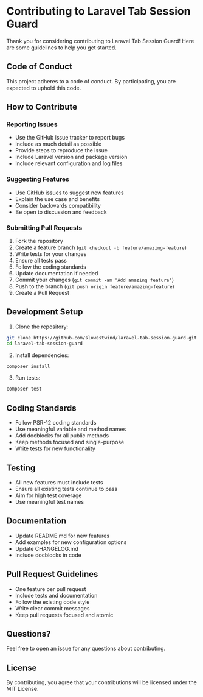 # Contributing to Laravel Tab Session Guard

Thank you for considering contributing to Laravel Tab Session Guard! Here are some guidelines to help you get started.

## Code of Conduct

This project adheres to a code of conduct. By participating, you are expected to uphold this code.

## How to Contribute

### Reporting Issues

- Use the GitHub issue tracker to report bugs
- Include as much detail as possible
- Provide steps to reproduce the issue
- Include Laravel version and package version
- Include relevant configuration and log files

### Suggesting Features

- Use GitHub issues to suggest new features
- Explain the use case and benefits
- Consider backwards compatibility
- Be open to discussion and feedback

### Submitting Pull Requests

1. Fork the repository
2. Create a feature branch (`git checkout -b feature/amazing-feature`)
3. Write tests for your changes
4. Ensure all tests pass
5. Follow the coding standards
6. Update documentation if needed
7. Commit your changes (`git commit -am 'Add amazing feature'`)
8. Push to the branch (`git push origin feature/amazing-feature`)
9. Create a Pull Request

## Development Setup

1. Clone the repository:
```bash
git clone https://github.com/slowestwind/laravel-tab-session-guard.git
cd laravel-tab-session-guard
```

2. Install dependencies:
```bash
composer install
```

3. Run tests:
```bash
composer test
```

## Coding Standards

- Follow PSR-12 coding standards
- Use meaningful variable and method names
- Add docblocks for all public methods
- Keep methods focused and single-purpose
- Write tests for new functionality

## Testing

- All new features must include tests
- Ensure all existing tests continue to pass
- Aim for high test coverage
- Use meaningful test names

## Documentation

- Update README.md for new features
- Add examples for new configuration options
- Update CHANGELOG.md
- Include docblocks in code

## Pull Request Guidelines

- One feature per pull request
- Include tests and documentation
- Follow the existing code style
- Write clear commit messages
- Keep pull requests focused and atomic

## Questions?

Feel free to open an issue for any questions about contributing.

## License

By contributing, you agree that your contributions will be licensed under the MIT License.
